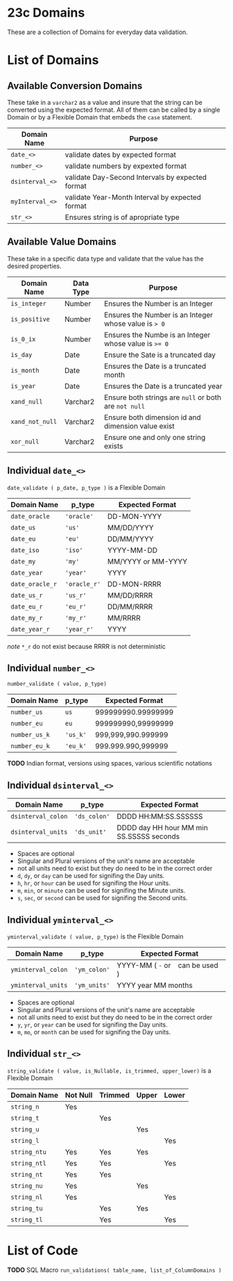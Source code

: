 # 23c Domains

These are a collection of Domains for everyday data validation.

# List of Domains

## Available Conversion Domains

These take in a `varchar2` as a value and insure that the string can be converted using the expected format.  All of them can be called by a single Domain or by a Flexible Domain that embeds the `case` statement.

Domain Name | Purpose
------------|---------
`date_<>` | validate dates by expected format
`number_<>` | validate numbers by expexted format
`dsinterval_<>` | validate Day-Second Intervals by expected format
`myInterval_<>` | validate Year-Month Interval by expected format
`str_<>` |  Ensures string is of apropriate type

## Available Value Domains

These take in a specific data type and validate that the value has the desired properties.

Domain Name | Data Type | Purpose
------------|-----------|--------
`is_integer`  | Number | Ensures the Number is an Integer
`is_positive` | Number | Ensures the Number is an Integer whose value is `> 0`
`is_0_ix` | Number | Ensures the Numbe is an Integer whose value is `>= 0`
`is_day` | Date | Ensure the Sate is a truncated day
`is_month` | Date | Ensures the Date is a truncated month
`is_year` | Date | Ensures the Date is a truncated year
`xand_null` | Varchar2 | Ensure both strings are `null` or both are `not null`
`xand_not_null` | Varchar2 | Ensure both dimension id and dimension value exist
`xor_null` | Varchar2 | Ensure one and only one string exists

## Individual `date_<>`

`date_validate ( p_date, p_type )` is a Flexible Domain

Domain Name | p_type | Expected Format
------------|--------|--------------
`date_oracle` | `'oracle'` | DD-MON-YYYY
`date_us` | `'us'` | MM/DD/YYYY
`date_eu` | `'eu'` | DD/MM/YYYY
`date_iso` | `'iso'` | YYYY-MM-DD
`date_my` | `'my'` | MM/YYYY or MM-YYYY
`date_year` | `'year'` | YYYY
`date_oracle_r` | `'oracle_r'` | DD-MON-RRRR
`date_us_r` | `'us_r'` | MM/DD/RRRR
`date_eu_r` | `'eu_r'` | DD/MM/RRRR
`date_my_r` | `'my_r'` | MM/RRRR
`date_year_r` | `'year_r'` | YYYY

*note* `*_r` do not exist because RRRR is not deterministic

## Individual `number_<>`

`number_validate ( value, p_type)`

Domain Name | p_type | Expected Format
------------|--------|--------------
`number_us` | `us` | 999999990.99999999
`number_eu` | `eu` | 999999990,99999999
`number_us_k` | `'us_k'` | 999,999,990.999999
`number_eu_k` | `'eu_k'`  | 999.999.990,999999

**TODO** Indian format, versions using spaces, various scientific notations

## Individual `dsinterval_<>`

Domain Name | p_type | Expected Format
------------|--------|--------------
`dsinterval_colon` | `'ds_colon'` | DDDD HH:MM:SS.SSSSSS
`dsinterval_units` | `'ds_unit'` | DDDD day HH hour MM min SS.SSSSS seconds

- Spaces are optional
- Singular and Plural versions of the unit's name are acceptable
- not all units need to exist but they do need to be in the correct order
- `d`, `dy`, or `day` can be used for signifing the Day units. 
- `h`, `hr`, or `hour` can be used for signifing the Hour units. 
- `m`, `min`, or `minute` can be used for signifing the Minute units. 
- `s`, `sec`, or `second` can be used for signifing the Second units. 

## Individual `yminterval_<>`

`yminterval_validate ( value, p_type)` is the Flexible Domain

Domain Name | p_type | Expected Format
------------|--------|--------------
`yminterval_colon` | `'ym_colon'` | YYYY-MM ( `-` or ` ` can be used )
`yminterval_units` | `'ym_units'` | YYYY year MM months

- Spaces are optional
- Singular and Plural versions of the unit's name are acceptable
- not all units need to exist but they do need to be in the correct order
- `y`, `yr`, or `year` can be used for signifing the Day units. 
- `m`, `mo`, or `month` can be used for signifing the Day units. 


## Individual `str_<>`

`string_validate ( value, is_Nullable, is_trimmed, upper_lower)` is a Flexible Domain


Domain Name | Not Null | Trimmed | Upper | Lower
------------|----------|---------|-------|------
`string_n` | Yes | 
`string_t` |  | Yes 
`string_u` |  |  | Yes
`string_l` |  |  |  | Yes
`string_ntu` | Yes | Yes | Yes
`string_ntl` | Yes | Yes |   | Yes
`string_nt` | Yes | Yes
`string_nu` | Yes |   | Yes
`string_nl` | Yes |   |   | Yes
`string_tu` |   | Yes | Yes
`string_tl` |   | Yes |   | Yes

# List of Code

**TODO** SQL Macro `run_validations( table_name, list_of_ColumnDomains )`